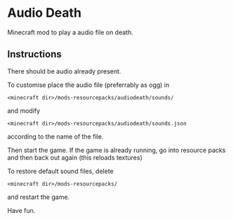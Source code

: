 Audio Death
===========

Minecraft mod to play a audio file on death.

Instructions
------------

There should be audio already present.

To customise place the audio file (preferrably as ogg) in

    <minecraft dir>/mods-resourcepacks/audiodeath/sounds/
    
and modify 

    <minecraft dir>/mods-resourcepacks/audiodeath/sounds.json

according to the name of the file.

Then start the game. If the game is already running, go into resource packs and then back out again (this reloads textures)
  
To restore default sound files, delete

    <minecraft dir>/mods-resourcepacks/

and restart the game.

Have fun.
